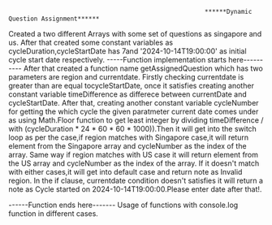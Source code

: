                                                          ******Dynamic Question Assignment******


  Created a two different Arrays with some set of questions as singapore and us. After that created some constant variables as cycleDuration,cycleStartDate has  7and  '2024-10-14T19:00:00' as initial cycle start date respectively. 
  -----Function implementation starts here----------
  After that created a function name getAssignedQuestion which has two parameters are region and currentdate. Firstly checking currentdate is greater than are equal tocycleStartDate, once it satisfies creating another constant variable timeDifference as differece between currentDate and cycleStartDate. After that, creating another constant variable cycleNumber for getting the which cycle the given paratmeter current date comes under as using Math.Floor function to get least integer by dividing  timeDifference / with (cycleDuration * 24 * 60 * 60 * 1000)).Then it will get into the switch loop as per the case,if region matches with Singapore case,it will return element from the Singapore array and cycleNumber as the index of the array. Same way if region matches with US case it will return element from the US array and cycleNumber as the index of the array. If it doesn't match with either cases,it will get into default case and return note as Invalid region. In the if clause, currentdate condition doesn't satisfies it will return a note as Cycle started on 2024-10-14T19:00:00.Please enter date after that!.
  
------Function ends here-------
Usage of functions with console.log function in different cases.

  

  
